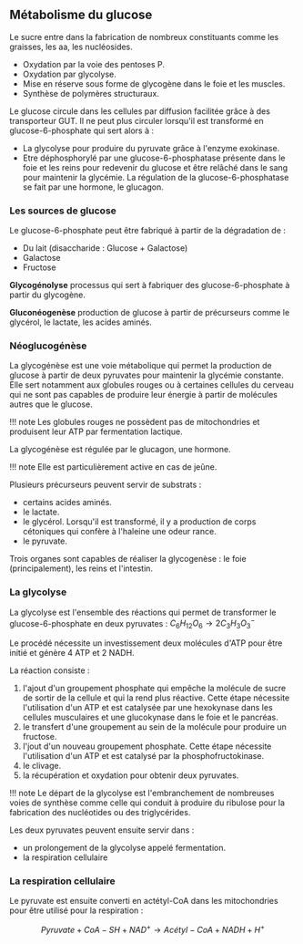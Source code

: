 ## Métabolisme du glucose

Le sucre entre dans la fabrication de nombreux constituants comme les graisses, les aa, les nucléosides.

* Oxydation par la voie des pentoses P.
* Oxydation par glycolyse.
* Mise en réserve sous forme de glycogène dans le foie et les muscles.
* Synthèse de polymères structuraux.

Le glucose circule dans les cellules par diffusion facilitée grâce à des transporteur GUT. Il ne peut plus circuler lorsqu'il est transformé en glucose-6-phosphate qui sert alors à :

* La glycolyse pour produire du pyruvate grâce à l'enzyme exokinase.
* Etre déphosphorylé par une glucose-6-phosphatase présente dans le foie et les reins pour redevenir du glucose et être relâché dans le sang pour maintenir la glycémie. La régulation de la glucose-6-phosphatase se fait par une hormone, le glucagon.
### Les sources de glucose

Le glucose-6-phosphate peut être fabriqué à partir de la dégradation de :

* Du lait (disaccharide : Glucose + Galactose)
* Galactose
* Fructose

__Glycogénolyse__ processus qui sert à fabriquer des glucose-6-phosphate à
partir du glycogène.

__Gluconéogenèse__ production de glucose à partir de précurseurs comme le glycérol, le lactate, les acides aminés.

### Néoglucogénèse

La glycogénèse est une voie métabolique qui permet la production de glucose à partir de deux pyruvates pour maintenir la glycémie constante. Elle sert notamment aux globules rouges ou à certaines cellules du cerveau qui ne sont pas capables de produire leur énergie à partir de molécules autres que le glucose.

!!! note
    Les globules rouges ne possèdent pas de mitochondries et produisent leur ATP par fermentation lactique.

La glycogénèse est régulée par le glucagon, une hormone.

!!! note
    Elle est particulièrement active en cas de jeûne.

Plusieurs précurseurs peuvent servir de substrats :

* certains acides aminés.
* le lactate.
* le glycérol. Lorsqu'il est transformé, il y a production de corps cétoniques qui confère à l'haleine une odeur rance.
* le pyruvate.

Trois organes sont capables de réaliser la glycogenèse : le foie (principalement), les reins et l'intestin.

### La glycolyse

La glycolyse est l'ensemble des réactions qui permet de transformer le glucose-6-phosphate en deux pyruvates : $C_6H_{12}O_6 \longrightarrow 2 C_3H_3O_3^-$

Le procédé nécessite un investissement deux molécules d'ATP pour être initié et génère 4 ATP et 2 NADH.

La réaction consiste :

1. l'ajout d'un groupement phosphate qui empêche la molécule de sucre de sortir de la cellule et qui la rend plus réactive. Cette étape nécessite l'utilisation d'un ATP et est catalysée par une hexokynase dans les cellules musculaires et une glucokynase dans le foie et le pancréas.
2. le transfert d'une groupement au sein de la molécule pour produire un fructose.
3. l'jout d'un nouveau groupement phosphate. Cette étape nécessite l'utilisation d'un ATP et est catalysé par la phosphofructokinase.
4. le clivage.
5. la récupération et oxydation pour obtenir deux pyruvates.

!!! note
    Le départ de la glycolyse est l'embranchement de nombreuses voies de synthèse comme celle qui conduit à produire du ribulose pour la fabrication des nucléotides ou des triglycérides.

Les deux pyruvates peuvent ensuite servir dans :

* un prolongement de la glycolyse appelé fermentation.
* la respiration cellulaire

### La respiration cellulaire

Le pyruvate est ensuite converti en actétyl-CoA dans les mitochondries pour être utilisé pour la respiration :

$$Pyruvate + CoA - SH + NAD^+ \rightarrow Acétyl - CoA + NADH + H^+$$

